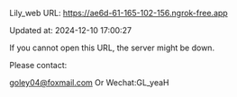 Lily_web URL: https://ae6d-61-165-102-156.ngrok-free.app

Updated at: 2024-12-10 17:00:27

If you cannot open this URL, the server might be down.

Please contact: 

goley04@foxmail.com Or Wechat:GL_yeaH